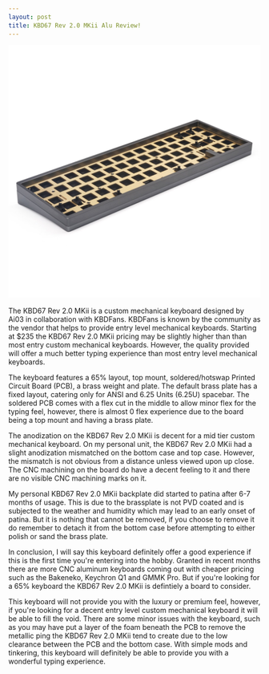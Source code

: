 ```yaml
---
layout: post
title: KBD67 Rev 2.0 MKii Alu Review!
---
```


![_config.yml](https://raw.githubusercontent.com/TeeheeTypes/TeeheeTypes.github.io/master/images/KBD67R2%20MKii%20Alu%20Grey.jpg)

The KBD67 Rev 2.0 MKii is a custom mechanical keyboard designed by Ai03 in collaboration with KBDFans. KBDFans is known by the community as the vendor that helps to provide entry level mechanical keyboards. Starting at $235 the KBD67 Rev 2.0 MKii pricing may be slightly higher than than most entry custom mechanical keyboards. However, the quality provided will offer a much better typing experience than most entry level mechanical keyboards.

The keyboard features a 65% layout, top mount, soldered/hotswap Printed Circuit Board (PCB), a brass weight and plate. The default brass plate has a fixed layout, catering only for ANSI and 6.25 Units (6.25U) spacebar. The soldered PCB comes with a flex cut in the middle to allow minor flex for the typing feel, however, there is almost 0 flex experience due to the board being a top mount and having a brass plate.

The anodization on the KBD67 Rev 2.0 MKii is decent for a mid tier custom mechanical keyboard. On my personal unit, the KBD67 Rev 2.0 MKii had a slight anodization mismatched on the bottom case and top case. However, the mismatch is not obvious from a distance unless viewed upon up close. The CNC machining on the board do have a decent feeling to it and there are no visible CNC machining marks on it.

My personal KBD67 Rev 2.0 MKii backplate did started to patina after 6-7 months of usage. This is due to the brassplate is not PVD coated and is subjected to the weather and humidity which may lead to an early onset of patina. But it is nothing that cannot be removed, if you choose to remove it do remember to detach it from the bottom case before attempting to either polish or sand the brass plate. 

In conclusion, I will say this keyboard definitely offer a good experience if this is the first time you're entering into the hobby. Granted in recent months there are more CNC aluminum keyboards coming out with cheaper pricing such as the Bakeneko, Keychron Q1 and GMMK Pro. But if you're looking for a 65% keyboard the KBD67 Rev 2.0 MKii is defintiely a board to consider.

This keyboard will not provide you with the luxury or premium feel, however, if you're looking for a decent entry level custom mechanical keyboard it will be able to fill the void. There are some minor issues with the keyboard, such as you may have put a layer of the foam beneath the PCB to remove the metallic ping the KBD67 Rev 2.0 MKii tend to create due to the low clearance between the PCB and the bottom case. With simple mods and tinkering, this keyboard will definitely be able to provide you with a wonderful typing experience.
